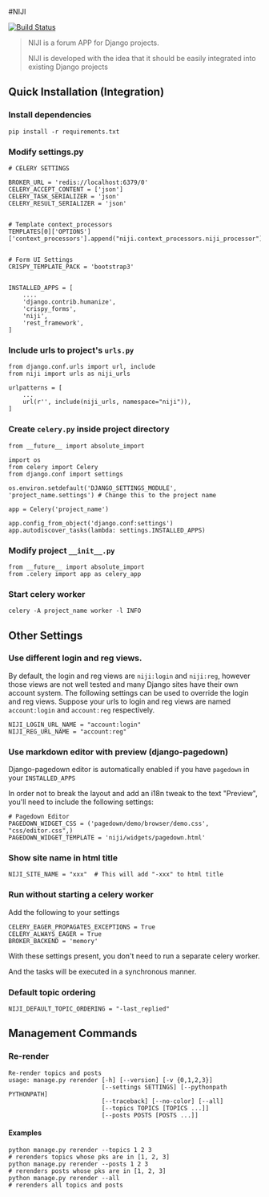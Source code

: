 #NIJI

[![Build Status](https://travis-ci.org/ericls/niji.svg?branch=master)](https://travis-ci.org/ericls/niji)

> NIJI is a forum APP for Django projects.
>
> NIJI is developed with the idea that it should be easily integrated into existing Django projects

## Quick Installation (Integration)

### Install dependencies

```
pip install -r requirements.txt
```

### Modify settings.py

```
# CELERY SETTINGS

BROKER_URL = 'redis://localhost:6379/0'
CELERY_ACCEPT_CONTENT = ['json']
CELERY_TASK_SERIALIZER = 'json'
CELERY_RESULT_SERIALIZER = 'json'


# Template context_processors
TEMPLATES[0]['OPTIONS']['context_processors'].append("niji.context_processors.niji_processor")


# Form UI Settings
CRISPY_TEMPLATE_PACK = 'bootstrap3'


INSTALLED_APPS = [
    ....
    'django.contrib.humanize',
    'crispy_forms',
    'niji',
    'rest_framework',
]
```

### Include urls to project's `urls.py`

```
from django.conf.urls import url, include
from niji import urls as niji_urls

urlpatterns = [
    ...
    url(r'', include(niji_urls, namespace="niji")),
]
```

### Create `celery.py` inside project directory

```
from __future__ import absolute_import

import os
from celery import Celery
from django.conf import settings

os.environ.setdefault('DJANGO_SETTINGS_MODULE', 'project_name.settings') # Change this to the project name

app = Celery('project_name')

app.config_from_object('django.conf:settings')
app.autodiscover_tasks(lambda: settings.INSTALLED_APPS)
```

### Modify project `__init__.py`

```
from __future__ import absolute_import
from .celery import app as celery_app
```


### Start celery worker

```
celery -A project_name worker -l INFO
```

## Other Settings

### Use different login and reg views.

By default, the login and reg views are `niji:login` and `niji:reg`, however those views are not well tested and many Django sites have their own account system. The following settings can be used to override the login and reg views. Suppose your urls to login and reg views are named `account:login` and `account:reg` respectively.

```
NIJI_LOGIN_URL_NAME = "account:login"
NIJI_REG_URL_NAME = "account:reg"
```

### Use markdown editor with preview (django-pagedown)

Django-pagedown editor is automatically enabled if you have `pagedown` in your `INSTALLED_APPS`

In order not to break the layout and add an i18n tweak to the text "Preview", you'll need to include the following settings:

```
# Pagedown Editor
PAGEDOWN_WIDGET_CSS = ('pagedown/demo/browser/demo.css', "css/editor.css",)
PAGEDOWN_WIDGET_TEMPLATE = 'niji/widgets/pagedown.html'
```

### Show site name in html title

```
NIJI_SITE_NAME = "xxx"  # This will add "-xxx" to html title
```

### Run without starting a celery worker

Add the following to your settings

```
CELERY_EAGER_PROPAGATES_EXCEPTIONS = True
CELERY_ALWAYS_EAGER = True
BROKER_BACKEND = 'memory'
```

With these settings present, you don't need to run a separate celery worker.

And the tasks will be executed in a synchronous manner.

### Default topic ordering
```
NIJI_DEFAULT_TOPIC_ORDERING = "-last_replied"
```

## Management Commands

### Re-render
```
Re-render topics and posts
usage: manage.py rerender [-h] [--version] [-v {0,1,2,3}]
                          [--settings SETTINGS] [--pythonpath PYTHONPATH]
                          [--traceback] [--no-color] [--all]
                          [--topics TOPICS [TOPICS ...]]
                          [--posts POSTS [POSTS ...]]

```
#### Examples
```
python manage.py rerender --topics 1 2 3
# rerenders topics whose pks are in [1, 2, 3]
python manage.py rerender --posts 1 2 3
# rerenders posts whose pks are in [1, 2, 3]
python manage.py rerender --all
# rerenders all topics and posts
```
